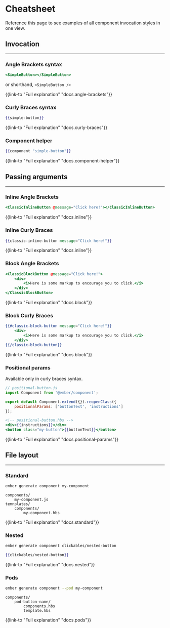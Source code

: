 # Cheatsheet

Reference this page to see examples of all component invocation styles in one view.

## Invocation
-----

### Angle Brackets syntax

```hbs
<SimpleButton></SimpleButton>
```

or shorthand, `<SimpleButton />`

{{link-to "Full explanation" "docs.angle-brackets"}}

### Curly Braces syntax

```hbs
{{simple-button}}
```

{{link-to "Full explanation" "docs.curly-braces"}}

### Component helper

```hbs
{{component "simple-button"}}
```

{{link-to "Full explanation" "docs.component-helper"}}

## Passing arguments
------

### Inline Angle Brackets

```hbs
<ClassicInlineButton @message="Click here!"></ClassicInlineButton>
```

{{link-to "Full explanation" "docs.inline"}}

### Inline Curly Braces

```hbs
{{classic-inline-button message="Click here!"}}
```

{{link-to "Full explanation" "docs.inline"}}

### Block Angle Brackets

```hbs
<ClassicBlockButton @message="Click here!">
    <div>
        <i>Here is some markup to encourage you to click.</i>
    </div>
</ClassicBlockButton>
```

{{link-to "Full explanation" "docs.block"}}

### Block Curly Braces

```hbs
{{#classic-block-button message="Click here!"}}
    <div>
        <i>Here is some markup to encourage you to click.</i>
    </div>
{{/classic-block-button}}  
```

{{link-to "Full explanation" "docs.block"}}

### Positional params

Available only in curly braces syntax.

```js
// positional-button.js
import Component from '@ember/component';

export default Component.extend({}).reopenClass({
    positionalParams: ['buttonText', 'instructions']
});
```

```hbs
<!-- positional-button.hbs -->
<div>{{instructions}}</div>
<button class="my-button">{{buttonText}}</button>
```

{{link-to "Full explanation" "docs.positional-params"}}

## File layout
---------

### Standard

```sh
ember generate component my-component
```

```text
components/
    my-component.js
temnplates/
    components/
        my-component.hbs
```

{{link-to "Full explanation" "docs.standard"}}

### Nested

```sh
ember generate component clickables/nested-button
```

```hbs
{{clickables/nested-button}}
```

{{link-to "Full explanation" "docs.nested"}}

### Pods

```sh
ember generate component --pod my-component
```

```text
components/
    pod-button-name/
        components.hbs
        template.hbs
```

{{link-to "Full explanation" "docs.pods"}}
